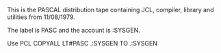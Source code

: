 This is the PASCAL distribution tape containing JCL, compiler, library and utilities from 11/08/1979.

The label is PASC and the account is :SYSGEN.

Use PCL
COPYALL LT#PASC .:SYSGEN TO .:SYSGEN
